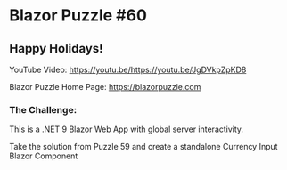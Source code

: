 # Blazor Puzzle #60

## Happy Holidays!

YouTube Video: https://youtu.be/https://youtu.be/JgDVkpZpKD8

Blazor Puzzle Home Page: https://blazorpuzzle.com

### The Challenge:

This is a .NET 9 Blazor Web App with global server interactivity.

Take the solution from Puzzle 59 and create a standalone Currency Input Blazor Component 

